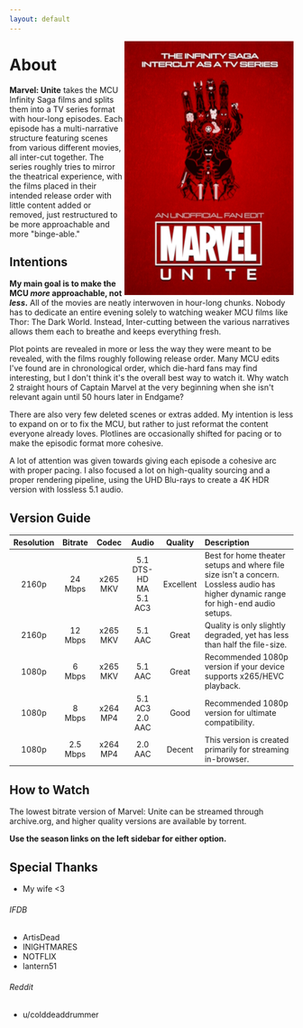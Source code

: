 ```yaml
---
layout: default
---
```


<img src="assets/images/seriesPoster_450px.jpg" align="right" />

# About

**Marvel: Unite** takes the MCU Infinity Saga films and splits them into a TV series format with hour-long episodes. Each episode has a multi-narrative structure featuring scenes from various different movies, all inter-cut together. The series roughly tries to mirror the theatrical experience, with the films placed in their intended release order with little content added or removed, just restructured to be more approachable and more "binge-able."

  
## Intentions

**My main goal is to make the MCU _more_ approachable, not _less_.** All of the movies are neatly interwoven in hour-long chunks. Nobody has to dedicate an entire evening solely to watching weaker MCU films like Thor: The Dark World. Instead, Inter-cutting between the various narratives allows them each to breathe and keeps everything fresh.

Plot points are revealed in more or less the way they were meant to be revealed, with the films roughly following release order. Many MCU edits I've found are in chronological order, which die-hard fans may find interesting, but I don't think it's the overall best way to watch it. Why watch 2 straight hours of Captain Marvel at the very beginning when she isn't relevant again until 50 hours later in Endgame?

There are also very few deleted scenes or extras added. My intention is less to expand on or to fix the MCU, but rather to just reformat the content everyone already loves. Plotlines are occasionally shifted for pacing or to make the episodic format more cohesive.

A lot of attention was given towards giving each episode a cohesive arc with proper pacing. I also focused a lot on high-quality sourcing and a proper rendering pipeline, using the UHD Blu-rays to create a 4K HDR version with lossless 5.1 audio.


## Version Guide

| **Resolution** | **Bitrate** | **Codec** | **Audio**    | **Quality** | **Description** |
| :---: | :---: | :---: | :---: | :---: | :--- |
| 2160p | 24 Mbps | x265 MKV | 5.1 DTS-HD MA<br />5.1 AC3 | Excellent | Best for home theater setups and where file size isn't a concern. Lossless audio has higher dynamic range for high-end audio setups. |
| 2160p | 12 Mbps | x265 MKV | 5.1 AAC | Great | Quality is only slightly degraded, yet has less than half the file-size. |
| 1080p | 6 Mbps | x265 MKV | 5.1 AAC | Great | Recommended 1080p version if your device supports x265/HEVC playback. |
| 1080p | 8 Mbps | x264 MP4 | 5.1 AC3<br />2.0 AAC | Good | Recommended 1080p version for ultimate compatibility. |
| 1080p | 2.5 Mbps | x264 MP4 | 2.0 AAC | Decent | This version is created primarily for streaming in-browser. |


## How to Watch

The lowest bitrate version of Marvel: Unite can be streamed through archive.org, and higher quality versions are available by torrent.

**Use the season links on the left sidebar for either option.**


## Special Thanks
* My wife <3

###### IFDB
* ArtisDead
* INIGHTMARES
* NOTFLIX
* lantern51

###### Reddit
* u/colddeaddrummer
